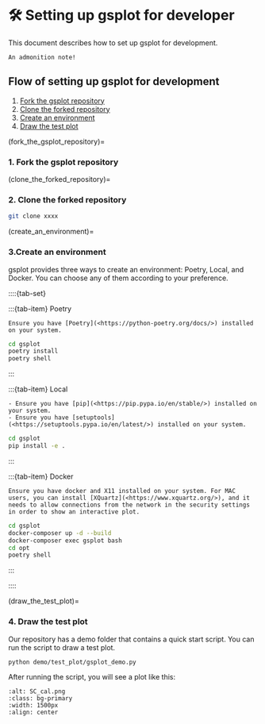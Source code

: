 # 🛠️ Setting up gsplot for developer

This document describes how to set up gsplot for development.

```{Warning}
An admonition note!
```

## Flow of setting up gsplot for development

1. [Fork the gsplot repository](fork_the_gsplot_repository)
2. [Clone the forked repository](clone_the_forked_repository)
3. [Create an environment](create_an_environment)
4. [Draw the test plot](draw_the_test_plot)

(fork_the_gsplot_repository)=

### 1. Fork the gsplot repository

(clone_the_forked_repository)=

### 2. Clone the forked repository

```bash
git clone xxxx
```

(create_an_environment)=

### 3.Create an environment

gsplot provides three ways to create an environment: Poetry, Local, and Docker. You can choose any of them according to your preference.

::::{tab-set}

:::{tab-item} Poetry

```{important}
Ensure you have [Poetry](<https://python-poetry.org/docs/>) installed on your system.
```

```bash
cd gsplot
poetry install
poetry shell
```

:::

:::{tab-item} Local

```{important}
- Ensure you have [pip](<https://pip.pypa.io/en/stable/>) installed on your system.
- Ensure you have [setuptools](<https://setuptools.pypa.io/en/latest/>) installed on your system.
```

```bash
cd gsplot
pip install -e .
```

:::

:::{tab-item} Docker

```{important}
Ensure you have docker and X11 installed on your system. For MAC users, you can install [XQuartz](<https://www.xquartz.org/>), and it needs to allow connections from the network in the security settings in order to show an interactive plot.
```

```bash
cd gsplot
docker-composer up -d --build
docker-composer exec gsplot bash
cd opt
poetry shell
```

:::

::::

(draw_the_test_plot)=

### 4. Draw the test plot

Our repository has a demo folder that contains a quick start script. You can run the script to draw a test plot.

```bash
python demo/test_plot/gsplot_demo.py
```

After running the script, you will see a plot like this:

```{image} ../../../demo/test_plot/SC_cal.png
:alt: SC_cal.png
:class: bg-primary
:width: 1500px
:align: center
```
